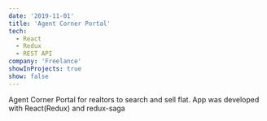 ```yaml
---
date: '2019-11-01'
title: 'Agent Corner Portal'
tech:
  - React
  - Redux
  - REST API
company: 'Freelance'
showInProjects: true
show: false
---
```


Agent Corner Portal for realtors to search and sell flat. App was developed with React(Redux) and redux-saga
